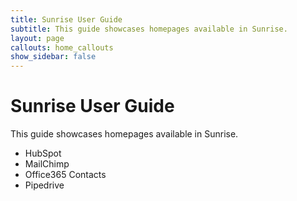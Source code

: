 ```yaml
---
title: Sunrise User Guide
subtitle: This guide showcases homepages available in Sunrise.
layout: page
callouts: home_callouts
show_sidebar: false
---
```


# Sunrise User Guide

This guide showcases homepages available in Sunrise.

* HubSpot
* MailChimp
* Office365 Contacts
* Pipedrive
